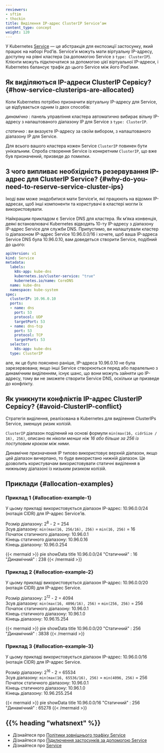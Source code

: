 ```yaml
---
reviewers:
- sftim
- thockin
title: Виділення IP-адрес ClusterIP Serviceʼам
content_type: concept
weight: 120
---
```



<!-- overview -->

У Kubernetes [Service](/docs/concepts/services-networking/service/) — це абстракція для експозиції застосунку, який працює на наборі Podʼів. Serviceʼи можуть мати віртуальну IP-адресу, доступну на рівні кластера (за допомогою Service з `type: ClusterIP`). Клієнти можуть підключатися за допомогою цієї віртуальної IP-адреси, і Kubernetes балансує трафік до цього Service між його Podʼами.

<!-- body -->

## Як виділяються IP-адреси ClusterIP Сервісу? {#how-service-clusterips-are-allocated}

Коли Kubernetes потрібно призначити віртуальну IP-адресу для Service, це відбувається одним із двох способів:

_динамічно_
: панель управління кластера автоматично вибирає вільну IP-адресу з налаштованого діапазону IP для Service з `type: ClusterIP`.

_статично_
: ви вказуєте IP-адресу за своїм вибором, з налаштованого діапазону IP для Service.

Для всього вашого кластера кожен Service `ClusterIP` повинен бути унікальним. Спроба створення Service із конкретним `ClusterIP`, що вже був призначений, призведе до помилки.

## З чого випливає необхідність резервування IP-адрес для ClusterIP Service? {#why-do-you-need-to-reserve-service-cluster-ips}

Іноді вам може знадобитися мати Serviceʼи, які працюють на відомих IP-адресах, щоб інші компоненти та користувачі в кластері могли їх використовувати.

Найкращим прикладом є Service DNS для кластера. Як мʼяка конвенція, деякі встановлювачі Kubernetes відводять 10-ту IP-адресу з діапазону IP-адрес Service для служби DNS. Припустимо, ви налаштували кластер із діапазоном IP-адрес Service 10.96.0.0/16 і хочете, щоб ваша IP-адреса Service DNS була 10.96.0.10, вам доведеться створити Service, подібний до цього:

```yaml
apiVersion: v1
kind: Service
metadata:
  labels:
    k8s-app: kube-dns
    kubernetes.io/cluster-service: "true"
    kubernetes.io/name: CoreDNS
  name: kube-dns
  namespace: kube-system
spec:
  clusterIP: 10.96.0.10
  ports:
  - name: dns
    port: 53
    protocol: UDP
    targetPort: 53
  - name: dns-tcp
    port: 53
    protocol: TCP
    targetPort: 53
  selector:
    k8s-app: kube-dns
  type: ClusterIP
```

але, як це було пояснено раніше, IP-адреса 10.96.0.10 не була зарезервована; якщо інші Service створюються перед або паралельно з динамічним виділенням, існує шанс, що вони можуть зайняти цю IP-адресу, тому ви не зможете створити Service DNS, оскільки це призведе до конфлікту.

## Як уникнути конфліктів IP-адрес ClusterIP Сервісу? {#avoid-ClusterIP-conflict}

Стратегія виділення, реалізована в Kubernetes для виділення ClusterIPs Service, зменшує ризик колізій.

`ClusterIP` діапазон поділений на основі формули `min(max(16, cidrSize / 16), 256)`, описано як _ніколи менше ніж 16 або більше за 256 із поступовим кроком між ними_.

Динамічне призначення IP типово використовує верхній діапазон, якщо цей діапазон вичерпано, то буде використано нижній діапазон. Це дозволить користувачам використовувати статичні виділення в нижньому діапазоні із низьким ризиком колізій.

## Приклади {#allocation-examples}

### Приклад 1 {#allocation-example-1}

У цьому прикладі використовується діапазон IP-адрес: 10.96.0.0/24 (нотація CIDR) для IP-адрес Serviceʼів.

Розмір діапазону: 2<sup>8</sup> - 2 = 254  
Зсув діапазону: `min(max(16, 256/16), 256)` = `min(16, 256)` = 16  
Початок статичного діапазону: 10.96.0.1  
Кінець статичного діапазону: 10.96.0.16  
Кінець діапазону: 10.96.0.254   

{{< mermaid >}}
pie showData
    title 10.96.0.0/24
    "Статичний" : 16
    "Динамічний" : 238
{{< /mermaid >}}

### Приклад 2 {#allocation-example-2}

У цьому прикладі використовується діапазон IP-адрес: 10.96.0.0/20 (нотація CIDR) для IP-адрес Service.

Розмір діапазону: 2<sup>12</sup> - 2 = 4094  
Зсув діапазону: `min(max(16, 4096/16), 256)` = `min(256, 256)` = 256  
Початок статичного діапазону: 10.96.0.1  
Кінець статичного діапазону: 10.96.1.0  
Кінець діапазону: 10.96.15.254  

{{< mermaid >}}
pie showData
    title 10.96.0.0/20
    "Статичний" : 256
    "Динамічний" : 3838
{{< /mermaid >}}

### Приклад 3 {#allocation-example-3}

У цьому прикладі використовується діапазон IP-адрес: 10.96.0.0/16 (нотація CIDR) для IP-адрес Service.

Розмір діапазону: 2<sup>16</sup> - 2 = 65534  
Зсув діапазону: `min(max(16, 65536/16), 256)` = `min(4096, 256)` = 256  
Початок статичного діапазону: 10.96.0.1  
Кінець статичного діапазону: 10.96.1.0  
Кінець діапазону: 10.96.255.254  

{{< mermaid >}}
pie showData
    title 10.96.0.0/16
    "Статичний" : 256
    "Динамічний" : 65278
{{< /mermaid >}}

## {{% heading "whatsnext" %}}

* Дізнайтеся про [Політики зовнішнього трафіку Service](/docs/tasks/access-application-cluster/create-external-load-balancer/#preserving-the-client-source-ip)
* Дізнайтеся про [Підключення застосунків за допомогою Service](/docs/tutorials/services/connect-applications-service/)
* Дізнайтеся про [Service](/docs/concepts/services-networking/service/)
